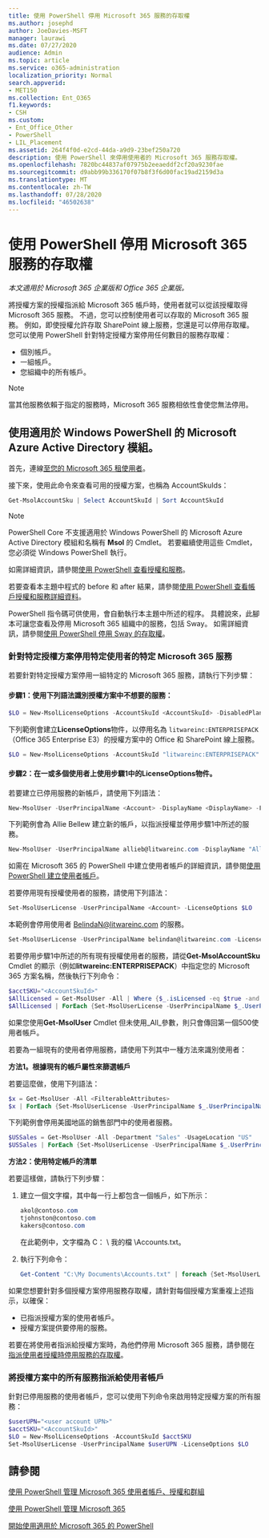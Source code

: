 ```yaml
---
title: 使用 PowerShell 停用 Microsoft 365 服務的存取權
ms.author: josephd
author: JoeDavies-MSFT
manager: laurawi
ms.date: 07/27/2020
audience: Admin
ms.topic: article
ms.service: o365-administration
localization_priority: Normal
search.appverid:
- MET150
ms.collection: Ent_O365
f1.keywords:
- CSH
ms.custom:
- Ent_Office_Other
- PowerShell
- LIL_Placement
ms.assetid: 264f4f0d-e2cd-44da-a9d9-23bef250a720
description: 使用 PowerShell 來停用使用者的 Microsoft 365 服務存取權。
ms.openlocfilehash: 7820bc44837af07975b2eeaeddf2cf20a9230fae
ms.sourcegitcommit: d9abb99b336170f07b8f3f6d00fac19ad2159d3a
ms.translationtype: MT
ms.contentlocale: zh-TW
ms.lasthandoff: 07/28/2020
ms.locfileid: "46502638"
---
```

# <a name="disable-access-to-microsoft-365-services-with-powershell"></a>使用 PowerShell 停用 Microsoft 365 服務的存取權

*本文適用於 Microsoft 365 企業版和 Office 365 企業版。*

將授權方案的授權指派給 Microsoft 365 帳戶時，使用者就可以從該授權取得 Microsoft 365 服務。 不過，您可以控制使用者可以存取的 Microsoft 365 服務。 例如，即使授權允許存取 SharePoint 線上服務，您還是可以停用存取權。 您可以使用 PowerShell 針對特定授權方案停用任何數目的服務存取權：

- 個別帳戶。
- 一組帳戶。
- 您組織中的所有帳戶。

>[!Note]
>當其他服務依賴于指定的服務時，Microsoft 365 服務相依性會使您無法停用。
>

## <a name="use-the-microsoft-azure-active-directory-module-for-windows-powershell"></a>使用適用於 Windows PowerShell 的 Microsoft Azure Active Directory 模組。

首先，連線[至您的 Microsoft 365 租使用者](connect-to-office-365-powershell.md#connect-with-the-microsoft-azure-active-directory-module-for-windows-powershell)。

接下來，使用此命令來查看可用的授權方案，也稱為 AccountSkuIds：

```powershell
Get-MsolAccountSku | Select AccountSkuId | Sort AccountSkuId
```

>[!Note]
>PowerShell Core 不支援適用於 Windows PowerShell 的 Microsoft Azure Active Directory 模組和名稱有 **Msol** 的 Cmdlet。 若要繼續使用這些 Cmdlet，您必須從 Windows PowerShell 執行。
>

如需詳細資訊，請參閱[使用 PowerShell 查看授權和服務](view-licenses-and-services-with-office-365-powershell.md)。
    
若要查看本主題中程式的 before 和 after 結果，請參閱[使用 PowerShell 查看帳戶授權和服務詳細資料](view-account-license-and-service-details-with-office-365-powershell.md)。
    
PowerShell 指令碼可供使用，會自動執行本主題中所述的程序。 具體說來，此腳本可讓您查看及停用 Microsoft 365 組織中的服務，包括 Sway。 如需詳細資訊，請參閱[使用 PowerShell 停用 Sway 的存取權](disable-access-to-sway-with-office-365-powershell.md)。
    
    
### <a name="disable-specific-microsoft-365-services-for-specific-users-for-a-specific-licensing-plan"></a>針對特定授權方案停用特定使用者的特定 Microsoft 365 服務
  
若要針對特定授權方案停用一組特定的 Microsoft 365 服務，請執行下列步驟：
  
#### <a name="step-1-identify-the-undesirable-services-in-the-licensing-plan-by-using-the-following-syntax"></a>步驟1：使用下列語法識別授權方案中不想要的服務：
    
```powershell
$LO = New-MsolLicenseOptions -AccountSkuId <AccountSkuId> -DisabledPlans "<UndesirableService1>", "<UndesirableService2>"...
```

下列範例會建立**LicenseOptions**物件，以停用名為 `litwareinc:ENTERPRISEPACK` （Office 365 Enterprise E3）的授權方案中的 Office 和 SharePoint 線上服務。
    
```powershell
$LO = New-MsolLicenseOptions -AccountSkuId "litwareinc:ENTERPRISEPACK" -DisabledPlans "SHAREPOINTWAC", "SHAREPOINTENTERPRISE"
```

#### <a name="step-2-use-the-licenseoptions-object-from-step-1-on-one-or-more-users"></a>步驟2：在一或多個使用者上使用步驟1中的**LicenseOptions**物件。
    
若要建立已停用服務的新帳戶，請使用下列語法：
    
```powershell
New-MsolUser -UserPrincipalName <Account> -DisplayName <DisplayName> -FirstName <FirstName> -LastName <LastName> -LicenseAssignment <AccountSkuId> -LicenseOptions $LO -UsageLocation <CountryCode>
```

下列範例會為 Allie Bellew 建立新的帳戶，以指派授權並停用步驟1中所述的服務。
    
```powershell
New-MsolUser -UserPrincipalName allieb@litwareinc.com -DisplayName "Allie Bellew" -FirstName Allie -LastName Bellew -LicenseAssignment litwareinc:ENTERPRISEPACK -LicenseOptions $LO -UsageLocation US
```

如需在 Microsoft 365 的 PowerShell 中建立使用者帳戶的詳細資訊，請參閱[使用 PowerShell 建立使用者帳戶](create-user-accounts-with-office-365-powershell.md)。
    
若要停用現有授權使用者的服務，請使用下列語法：
    
```powershell
Set-MsolUserLicense -UserPrincipalName <Account> -LicenseOptions $LO
```

本範例會停用使用者 BelindaN@litwareinc.com 的服務。
    
```powershell
Set-MsolUserLicense -UserPrincipalName belindan@litwareinc.com -LicenseOptions $LO
```

若要停用步驟1中所述的所有現有授權使用者的服務，請從**Get-MsolAccountSku** Cmdlet 的顯示（例如**litwareinc:ENTERPRISEPACK**）中指定您的 Microsoft 365 方案名稱，然後執行下列命令：
    
```powershell
$acctSKU="<AccountSkuId>"
$AllLicensed = Get-MsolUser -All | Where {$_.isLicensed -eq $true -and $_.licenses.AccountSku.SkuPartNumber -contains ($acctSKU).Substring($acctSKU.IndexOf(":")+1, $acctSKU.Length-$acctSKU.IndexOf(":")-1)}
$AllLicensed | ForEach {Set-MsolUserLicense -UserPrincipalName $_.UserPrincipalName -LicenseOptions $LO}
```

 如果您使用**Get-MsolUser** Cmdlet 但未使用_All_參數，則只會傳回第一個500使用者帳戶。

若要為一組現有的使用者停用服務，請使用下列其中一種方法來識別使用者：
    
**方法1。根據現有的帳戶屬性來篩選帳戶** 

若要這麼做，使用下列語法：
    
```powershell
$x = Get-MsolUser -All <FilterableAttributes>
$x | ForEach {Set-MsolUserLicense -UserPrincipalName $_.UserPrincipalName -LicenseOptions $LO}
```

下列範例會停用美國地區的銷售部門中的使用者服務。
    
```powershell
$USSales = Get-MsolUser -All -Department "Sales" -UsageLocation "US"
$USSales | ForEach {Set-MsolUserLicense -UserPrincipalName $_.UserPrincipalName -LicenseOptions $LO}
```

**方法2：使用特定帳戶的清單** 

若要這樣做，請執行下列步驟：
    
1. 建立一個文字檔，其中每一行上都包含一個帳戶，如下所示：
    
   ```powershell
   akol@contoso.com
   tjohnston@contoso.com
   kakers@contoso.com
   ```

   在此範例中，文字檔為 C： \\ 我的檔 \\Accounts.txt。
    
2. 執行下列命令：
    
   ```powershell
   Get-Content "C:\My Documents\Accounts.txt" | foreach {Set-MsolUserLicense -UserPrincipalName $_ -LicenseOptions $LO}
   ```

如果您想要針對多個授權方案停用服務存取權，請針對每個授權方案重複上述指示，以確保：

- 已指派授權方案的使用者帳戶。
- 授權方案提供要停用的服務。

若要在將使用者指派給授權方案時，為他們停用 Microsoft 365 服務，請參閱在[指派使用者授權時停用服務的存取權](disable-access-to-services-while-assigning-user-licenses.md)。

### <a name="assign-all-services-in-a-licensing-plan-to-a-user-account"></a>將授權方案中的所有服務指派給使用者帳戶

針對已停用服務的使用者帳戶，您可以使用下列命令來啟用特定授權方案的所有服務：

```powershell
$userUPN="<user account UPN>"
$acctSKU="<AccountSkuId>"
$LO = New-MsolLicenseOptions -AccountSkuId $acctSKU
Set-MsolUserLicense -UserPrincipalName $userUPN -LicenseOptions $LO
```

## <a name="see-also"></a>請參閱

[使用 PowerShell 管理 Microsoft 365 使用者帳戶、授權和群組](manage-user-accounts-and-licenses-with-office-365-powershell.md)
  
[使用 PowerShell 管理 Microsoft 365](manage-office-365-with-office-365-powershell.md)
  
[開始使用適用於 Microsoft 365 的 PowerShell](getting-started-with-office-365-powershell.md)

